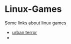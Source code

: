 # Linux-Games
Some links about linux games
- [urban terror](https://www.urbanterror.info/downloads/#1)
-
